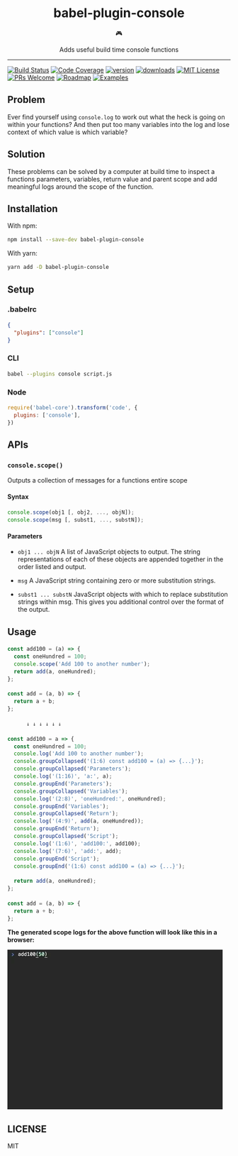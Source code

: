<div align="center">
  <h1>babel-plugin-console</h1>

  🎮

  Adds useful build time console functions
</div>

<hr />

[![Build Status](https://img.shields.io/travis/mattphillips/babel-plugin-console.svg?style=flat-square)](https://travis-ci.org/mattphillips/babel-plugin-console)
[![Code Coverage](https://img.shields.io/codecov/c/github/mattphillips/babel-plugin-console.svg?style=flat-square)](https://codecov.io/github/mattphillips/babel-plugin-console)
[![version](https://img.shields.io/npm/v/babel-plugin-console.svg?style=flat-square)](https://www.npmjs.com/package/babel-plugin-console)
[![downloads](https://img.shields.io/npm/dm/babel-plugin-console.svg?style=flat-square)](http://npm-stat.com/charts.html?package=babel-plugin-console&from=2017-07-17)
[![MIT License](https://img.shields.io/npm/l/babel-plugin-console.svg?style=flat-square)](https://github.com/mattphillips/babel-plugin-console/blob/master/LICENSE)
[![PRs Welcome](https://img.shields.io/badge/PRs-welcome-brightgreen.svg?style=flat-square)](http://makeapullrequest.com)
[![Roadmap](https://img.shields.io/badge/%F0%9F%93%94-roadmap-CD9523.svg?style=flat-square)](https://github.com/mattphillips/babel-plugin-console/blob/master/docs/ROADMAP.md)
[![Examples](https://img.shields.io/badge/%F0%9F%92%A1-examples-8C8E93.svg?style=flat-square)](https://github.com/mattphillips/babel-plugin-console/blob/master/docs/EXAMPLES.md)

## Problem

Ever find yourself using `console.log` to work out what the heck is going on within your functions?
And then put too many variables into the log and lose context of which value is which variable?

## Solution

These problems can be solved by a computer at build time to inspect a functions parameters, variables, return value and
parent scope and add meaningful logs around the scope of the function.

## Installation

With npm:
```sh
npm install --save-dev babel-plugin-console
```

With yarn:
```sh
yarn add -D babel-plugin-console
```

## Setup

### .babelrc

```json
{
  "plugins": ["console"]
}
```

### CLI

```sh
babel --plugins console script.js
```

### Node

```javascript
require('babel-core').transform('code', {
  plugins: ['console'],
})
```

## APIs

### `console.scope()`

Outputs a collection of messages for a functions entire scope

#### Syntax

```js
console.scope(obj1 [, obj2, ..., objN]);
console.scope(msg [, subst1, ..., substN]);
```

#### Parameters

 - `obj1 ... objN`
A list of JavaScript objects to output. The string representations of each of these objects are appended together in the order listed and output.

 - `msg`
 A JavaScript string containing zero or more substitution strings.

 - `subst1 ... substN`
JavaScript objects with which to replace substitution strings within msg. This gives you additional control over the format of the output.

## Usage

```js
const add100 = (a) => {
  const oneHundred = 100;
  console.scope('Add 100 to another number');
  return add(a, oneHundred);
};

const add = (a, b) => {
  return a + b;
};

      ↓ ↓ ↓ ↓ ↓ ↓

const add100 = a => {
  const oneHundred = 100;
  console.log('Add 100 to another number');
  console.groupCollapsed('(1:6) const add100 = (a) => {...}');
  console.groupCollapsed('Parameters');
  console.log('(1:16)', 'a:', a);
  console.groupEnd('Parameters');
  console.groupCollapsed('Variables');
  console.log('(2:8)', 'oneHundred:', oneHundred);
  console.groupEnd('Variables');
  console.groupCollapsed('Return');
  console.log('(4:9)', add(a, oneHundred));
  console.groupEnd('Return');
  console.groupCollapsed('Script');
  console.log('(1:6)', 'add100:', add100);
  console.log('(7:6)', 'add:', add);
  console.groupEnd('Script');
  console.groupEnd('(1:6) const add100 = (a) => {...}');

  return add(a, oneHundred);
};

const add = (a, b) => {
  return a + b;
};
```

**The generated scope logs for the above function will look like this in a browser:**

![Invoking add100](assets/add100-dark.gif)

## LICENSE

MIT
